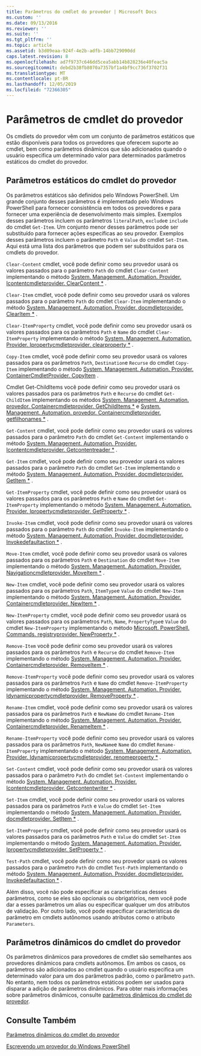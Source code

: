 ```yaml
---
title: Parâmetros do cmdlet do provedor | Microsoft Docs
ms.custom: ''
ms.date: 09/13/2016
ms.reviewer: ''
ms.suite: ''
ms.tgt_pltfrm: ''
ms.topic: article
ms.assetid: b3d09eaa-924f-4e2b-adfb-14bb729090dd
caps.latest.revision: 8
ms.openlocfilehash: ad7f9737c646dd5cea5abb14b828236e40feac5a
ms.sourcegitcommit: debd2b38fb8070a7357bf1a4bf9cc736f3702f31
ms.translationtype: MT
ms.contentlocale: pt-BR
ms.lasthandoff: 12/05/2019
ms.locfileid: "72366305"
---
```

# <a name="provider-cmdlet-parameters"></a>Parâmetros de cmdlet do provedor

Os cmdlets do provedor vêm com um conjunto de parâmetros estáticos que estão disponíveis para todos os provedores que oferecem suporte ao cmdlet, bem como parâmetros dinâmicos que são adicionados quando o usuário especifica um determinado valor para determinados parâmetros estáticos do cmdlet do provedor.

## <a name="provider-cmdlet-static-parameters"></a>Parâmetros estáticos do cmdlet do provedor

Os parâmetros estáticos são definidos pelo Windows PowerShell. Um grande conjunto desses parâmetros é implementado pelo Windows PowerShell para fornecer consistência em todos os provedores e para fornecer uma experiência de desenvolvimento mais simples. Exemplos desses parâmetros incluem os parâmetros `literalPath`, `exclude`e `include` do cmdlet `Get-Item`. Um conjunto menor desses parâmetros pode ser substituído para fornecer ações específicas ao seu provedor. Exemplos desses parâmetros incluem o parâmetro `Path` e `Value` do cmdlet `Set-Item`. Aqui está uma lista dos parâmetros que podem ser substituídos para os cmdlets do provedor.

`Clear-Content` cmdlet, você pode definir como seu provedor usará os valores passados para o parâmetro `Path` do cmdlet `Clear-Content` implementando o método [System. Management. Automation. Provider. Icontentcmdletprovider. ClearContent *](/dotnet/api/System.Management.Automation.Provider.IContentCmdletProvider.ClearContent) .

`Clear-Item` cmdlet, você pode definir como seu provedor usará os valores passados para o parâmetro `Path` do cmdlet `Clear-Item` implementando o método [System. Management. Automation. Provider. docmdletprovider. ClearItem *](/dotnet/api/System.Management.Automation.Provider.ItemCmdletProvider.ClearItem) .

`Clear-ItemProperty` cmdlet, você pode definir como seu provedor usará os valores passados para os parâmetros `Path` e `Name` do cmdlet `Clear-ItemProperty` implementando o método [System. Management. Automation. Provider. Ipropertycmdletprovider. clearproperty *](/dotnet/api/System.Management.Automation.Provider.IPropertyCmdletProvider.ClearProperty) .

`Copy-Item` cmdlet, você pode definir como seu provedor usará os valores passados para os parâmetros `Path`, `Destination`e `Recurse` do cmdlet `Copy-Item` implementando o método [System. Management. Automation. Provider. ContainerCmdletProvider. CopyItem](/dotnet/api/System.Management.Automation.Provider.ContainerCmdletProvider.CopyItem) .

Cmdlet Get-ChildItems você pode definir como seu provedor usará os valores passados para os parâmetros `Path` e `Recurse` do cmdlet `Get-ChildItem` implementando os métodos [System. Management. Automation. provedor. Containercmdletprovider. GetChildItems *](/dotnet/api/System.Management.Automation.Provider.ContainerCmdletProvider.GetChildItems) e [System. Management. Automation. provedor. Containercmdletprovider. getfilhonames *](/dotnet/api/System.Management.Automation.Provider.ContainerCmdletProvider.GetChildNames) .

`Get-Content` cmdlet, você pode definir como seu provedor usará os valores passados para o parâmetro `Path` do cmdlet `Get-Content` implementando o método [System. Management. Automation. Provider. Icontentcmdletprovider. Getcontentreader *](/dotnet/api/System.Management.Automation.Provider.IContentCmdletProvider.GetContentReader) .

`Get-Item` cmdlet, você pode definir como seu provedor usará os valores passados para o parâmetro `Path` do cmdlet `Get-Item` implementando o método [System. Management. Automation. Provider. docmdletprovider. GetItem *](/dotnet/api/System.Management.Automation.Provider.ItemCmdletProvider.GetItem) .

`Get-ItemProperty` cmdlet, você pode definir como seu provedor usará os valores passados para os parâmetros `Path` e `Name` do cmdlet `Get-ItemProperty` implementando o método [System. Management. Automation. Provider. Ipropertycmdletprovider. GetProperty *](/dotnet/api/System.Management.Automation.Provider.IPropertyCmdletProvider.GetProperty) .

`Invoke-Item` cmdlet, você pode definir como seu provedor usará os valores passados para o parâmetro `Path` do cmdlet `Invoke-Item` implementando o método [System. Management. Automation. Provider. docmdletprovider. Invokedefaultaction *](/dotnet/api/System.Management.Automation.Provider.ItemCmdletProvider.InvokeDefaultAction) .

`Move-Item` cmdlet, você pode definir como seu provedor usará os valores passados para os parâmetros `Path` e `Destination` do cmdlet `Move-Item` implementando o método [System. Management. Automation. Provider. Navigationcmdletprovider. MoveItem *](/dotnet/api/System.Management.Automation.Provider.NavigationCmdletProvider.MoveItem) .

`New-Item` cmdlet, você pode definir como seu provedor usará os valores passados para os parâmetros `Path`, `ItemType`e `Value` do cmdlet `New-Item` implementando o método [System. Management. Automation. Provider. Containercmdletprovider. NewItem *](/dotnet/api/System.Management.Automation.Provider.ContainerCmdletProvider.NewItem) .

`New-ItemProperty` cmdlet, você pode definir como seu provedor usará os valores passados para os parâmetros `Path`, `Name`, `PropertyType`e `Value` do cmdlet `New-ItemProperty` implementando o método [Microsoft. PowerShell. Commands. registryprovider. NewProperty *](/dotnet/api/Microsoft.PowerShell.Commands.RegistryProvider.NewProperty) .

`Remove-Item` você pode definir como seu provedor usará os valores passados para os parâmetros `Path` e `Recurse` do cmdlet `Remove-Item` implementando o método [System. Management. Automation. Provider. Containercmdletprovider. RemoveItem *](/dotnet/api/System.Management.Automation.Provider.ContainerCmdletProvider.RemoveItem) .

`Remove-ItemProperty` você pode definir como seu provedor usará os valores passados para os parâmetros `Path` e `Name` do cmdlet `Remove-ItemProperty` implementando o método [System. Management. Automation. Provider. Idynamicpropertycmdletprovider. RemoveProperty *](/dotnet/api/System.Management.Automation.Provider.IDynamicPropertyCmdletProvider.RemoveProperty) .

`Rename-Item` cmdlet, você pode definir como seu provedor usará os valores passados para os parâmetros `Path` e `NewName` do cmdlet `Rename-Item` implementando o método [System. Management. Automation. Provider. Containercmdletprovider. RenameItem *](/dotnet/api/System.Management.Automation.Provider.ContainerCmdletProvider.RenameItem) .

`Rename-ItemProperty` você pode definir como seu provedor usará os valores passados para os parâmetros `Path`, `NewName`e `Name` do cmdlet `Rename-ItemProperty` implementando o método [System. Management. Automation. Provider. Idynamicpropertycmdletprovider. renomeproperty *](/dotnet/api/System.Management.Automation.Provider.IDynamicPropertyCmdletProvider.RenameProperty) .

`Set-Content` cmdlet, você pode definir como seu provedor usará os valores passados para o parâmetro `Path` do cmdlet `Set-Content` implementando o método [System. Management. Automation. Provider. Icontentcmdletprovider. Getcontentwriter *](/dotnet/api/System.Management.Automation.Provider.IContentCmdletProvider.GetContentWriter) .

`Set-Item` cmdlet, você pode definir como seu provedor usará os valores passados para os parâmetros `Path` e `Value` do cmdlet `Set-Item` implementando o método [System. Management. Automation. Provider. docmdletprovider. SetItem *](/dotnet/api/System.Management.Automation.Provider.ItemCmdletProvider.SetItem) .

`Set-ItemProperty` cmdlet, você pode definir como seu provedor usará os valores passados para os parâmetros `Path` e `Value` do cmdlet `Set-Item` implementando o método [System. Management. Automation. Provider. Ipropertycmdletprovider. SetProperty *](/dotnet/api/System.Management.Automation.Provider.IPropertyCmdletProvider.SetProperty) .

`Test-Path` cmdlet, você pode definir como seu provedor usará os valores passados para o parâmetro `Path` do cmdlet `Test-Path` implementando o método [System. Management. Automation. Provider. docmdletprovider. Invokedefaultaction *](/dotnet/api/System.Management.Automation.Provider.ItemCmdletProvider.InvokeDefaultAction) .

Além disso, você não pode especificar as características desses parâmetros, como se eles são opcionais ou obrigatórios, nem você pode dar a esses parâmetros um alias ou especificar qualquer um dos atributos de validação. Por outro lado, você pode especificar características de parâmetro em cmdlets autônomos usando atributos como o atributo `Parameters`.

## <a name="provider-cmdlet-dynamic-parameters"></a>Parâmetros dinâmicos do cmdlet do provedor

Os parâmetros dinâmicos para provedores de cmdlet são semelhantes aos provedores dinâmicos para cmdlets autônomos. Em ambos os casos, os parâmetros são adicionados ao cmdlet quando o usuário especifica um determinado valor para um dos parâmetros padrão, como o parâmetro `path`. No entanto, nem todos os parâmetros estáticos podem ser usados para disparar a adição de parâmetros dinâmicos. Para obter mais informações sobre parâmetros dinâmicos, consulte [parâmetros dinâmicos do cmdlet do provedor](./provider-cmdlet-dynamic-parameters.md).

## <a name="see-also"></a>Consulte Também

[Parâmetros dinâmicos do cmdlet do provedor](./provider-cmdlet-dynamic-parameters.md)

[Escrevendo um provedor do Windows PowerShell](./writing-a-windows-powershell-provider.md)